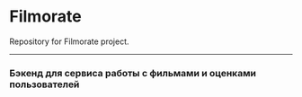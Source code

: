 #  Filmorate
Repository for Filmorate project.

---
### Бэкенд для сервиса работы с фильмами и оценками пользователей


